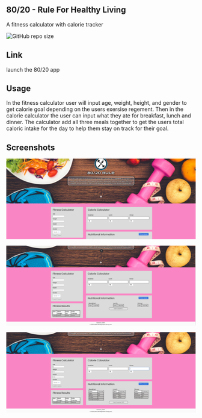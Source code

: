80/20 - Rule For Healthy Living
------------------------------------------------------------------------

A fitness calculator with calorie tracker

![GitHub repo size](https://img.shields.io/github/repo-size/katiec2116/80-20-Rule) 



Link 
------------------------------------------------------------------------

launch the 80/20 app <link rel="Here" href="link to deployed site">



Usage
------------------------------------------------------------------------

In the fitness calculator user will input age, weight, height, and gender to get calorie goal depending on the users exersise regement. Then in the calorie calculator the user can input what they ate for breakfast, lunch and dinner. The calculator add all three meals together to get the users total caloric intake for the day to help them stay on track for their goal.



Screenshots
------------------------------------------------------------------------

![](assets\images\screenCapture%201.PNG)


![](assets\images\screenCapture2.PNG)


![](assets\images\screenCapture3.PNG)
